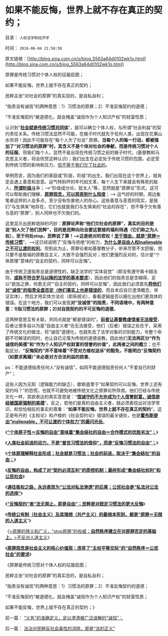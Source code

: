 # 如果不能反悔，世界上就不存在真正的契约；

目录： `人权法学和经济学` 

时间： `2016-06-04 21:50:58` 

原文链接：[http://blog.sina.com.cn/s/blog_5563a64d0102wk1o.html](http://blog.sina.com.cn/s/blog_5563a64d0102wk1o.html)

原罪是传统习惯对个体人权的征服启图；

如果不能反悔，世界上就不存在真正的契约；

民粹主张“对社会的原罪”的真实目的，是自私自利；

“指责没有诚信”的两种意思：1）习惯法的原罪；2）不准反悔契约的道德；

“不准反悔契约”被道德化，就会掩盖“诚信作为个人知识产权”的财富性质；

认识到“[**社会就是传统习惯共同体**](../../../2016/5/28/个体原理解释社会形成；社会就是习惯法；.md)”，就可以确立个体人权，与所谓“社会利益”的契约责任关系。传统习惯法显然不可能，在猴子时代就先于任何人类，出现在花果山水帘洞！因此不可能存在“每个人欠了社会”
原罪。**当每个人的每一行动，都被强加了“对习惯法的原罪”时，其含义不是个体对社会的奉献，而是传统习惯对个人的征服**。但我们每个人，显然不是出现在传统习惯之前的猴子时代，(基督教和马克思主义者，将会欣赏这种认识)；我们出生在必定处于传统习惯的包围，必定受到传统习惯的影响和压力，[但不等于我们欠了社会的](../../../2009/11/5/没有天生的原罪，没有天生的原债.md)。

举例而言，因为我们的家庭或“阶层，阶级”的出生，我们出现在这个世界上，就肯定会遇上善意和恶意。运气特别坏的年代如文革，每个人生下来就会有殊死的敌人，[**所谓阶级斗**](http://blog.sina.com.cn/s/blog_cc521dde0102vx1f.html)争；——>“阶级成分论，犹太人”等，显然就是“原罪论”形式，这可可以帮助我们理解，[**原罪观念，可以邪恶到什么程度**](../../../2009/8/21/道德治国之阶级成分决定利益立场论.md)；——>
运气好的时期，周边象笔者这样的人会多点，至少没有伤害他人的存心。这些善意与恶意的现实，是我们“与生俱来”地存在，它们也就是我们与生俱来的“社会的存在”，但不等于欠有善与恶的“原罪”，别人同样也不欠我们的。

这里显示出民粹诡辩的巧妙：**原罪论声称“他们欠社会的原罪”，真实的目的是说“别人欠了他们民粹”，目的是民粹向社会要这要接的福利待遇（它们称之为人权），至于何处stop，民粹说了算！——>这是绝对的君权！**[**至于理由，就是“原罪＝传统习惯**](../../../2007/9/30/中国人的道德枷锁和个人财富原罪观.md)”，——>这已经说明了“反悔与拒绝”的权力，[**为什么是自由人权inalienable之不可让渡的权利**](../../../2013/8/25/“inalienable，不可让渡的权力”的“敌对意识形态”.md)。但到此为止，原罪论者如基督教分子，听来尽管不太舒服，但只要不是极端的原教旨主义，大致不会强烈反对；他们更强烈反对的，估计是“个体原理”意味的“自主的契约，同样可以反悔”。

由于传统卫道指责总是道德性的，缺乏法学的“实体自觉”（即没有遵守奥卡姆法则，[**或称不符合罗马以降的法学的基本要求**](../../../2010/10/24/罗马法是实体法，中国法是阿拉伯法.md)），因此他们的指责总是含糊得，足以“欲加之罪，何患无词”“自主的契约，同样可以反悔”，因此我们必须首先[**将他们对“诚信”的指责全盘否定（他们事实上也是错误的**](../../../2016/5/25/此诚信非彼诚信，传统文化不是“市场经济”的正能量；.md)，而且本应自已澄清概念，举证实体），然后才用实体方法论（即系统论），看看逻辑是否以细化出他们更具体的错误。在这个地方，我们可以发现**对“没诚信”的指责，不同语境中，有两种意思：1)指习惯法的原罪；2)对自我契约的不可反悔的道德**。

这两种意思互有关联，共同点就是“都是错误的”。[**前者让基督教虔信者无法接受**](../../../2011/10/22/基督教已抛弃了传统原罪观；原罪是征服的借口.md)，后者让很多自以为是“自由主义者”也无法接受，他们（后者）错误之处在于，采用了传统文化的做法，将“诚信”道德化，也就失去了法学对象的识别能力，令整个命题不可解读的同时，也让自已沦落为传统的道德说教。因此他们**无法再区分“作为诚信的美德”和“作为个人知识产权财富的信誉的价值”，此两者之间的概**念；也不能区分，**“反悔契约”并不意味着“不受对方维权追诉”的豁免，不能明白“反悔契约（如要求离婚）”未必是对方合法利益的损害**。

ps：不能道德指责任何人“没有诚信”，如同不能道德指责任何人“不爱自已的财产”；

这些人因为无知（逻辑能力的缺乏），歇斯底里于“如果契约可以反悔，世界上还有契约吗？”的恐慌，也就不可避免地被传统文化之原罪论所俘虏。他们已经与传统文化一样，其欲表达的真实意思是：“[**信诚守约不允许成为个人信誉财富，诚信是经被国家强制的美德**](../../../2016/5/19/不可反悔的契约或“诚信的义务”，称为“奴役，bondage”.md)”。反之，若他们是真的自由主义者，就必须表现出对法学常识，和恰恰相反的事实的尊重：“**如果不能反悔，世界上就不存在真正的契约**”。这正是布丹的《主权论》和卢梭的《社会契约论》错误的最关键处，也是[**霍布斯提出“inalienable，不可让渡的个体权力”的最闪光处**](../../../2013/8/19/什么是inalienable不可让渡的权力？《利维坦》中的《国际歌》.md)。

《[**“个体原子性＝反悔的自由”意味着“集会结社的自由＝合作模式的优胜劣汰”；**](../../../2016/5/26/人类不会彼此无端憎恨，基督徒愚昧地让耶稣白死了！.md)》

《[**人类社会前进的动力，不是“普世习惯法的信仰”，而是“反悔习惯法的自由”；**](../../../2016/5/27/“人权，契约”的原子性，意味着“普世的习惯法”不存在；.md)》

《[**个体原理解释社会形成；社会就是习惯法；社会的前进，取决于“集会结社”的自由；**](../../../2016/5/28/个体原理解释社会形成；社会就是习惯法；.md)》

《[**反悔的自由，构成了对“契约必须互利”的质控机制；最终形成“集会结社权利”和公民社会**](../../../2016/5/29/反悔契约的自由，最终形成“集会结社权利”和公民社会的现实；.md)》

《[**通往极权之路，永远表现为“公法对私法渗透”的后果；**](../../../2016/5/30/公法对私法的渗透vs私法对公法的选择.md)[**公民社会是“私法对公法的选择”**](../../../2016/5/30/公法对私法的渗透vs私法对公法的选择.md)》

《[**“反悔契约”者“法无禁止，即是自由”；民粹是对既定习惯法的更大反悔**](../../../2016/5/31/何为“法无禁止，即是自由”？中国传统有政治，无法治.md)》

《[**传统公有制（社会主义）及其理想（共产主义）的最根本宪则，都是“原罪＝无限的人道主义**](../../../2016/6/1/原罪不是宗教特有的概念，原罪之善恶的分界.md)”》

《[>原罪的狭义和广义，“stop原罪”的权威；**自然秩序建立在对原罪否定的基础上，**>不反对人道主义](../../../2016/6/2/原罪的狭义和广义，自然秩序否定原罪，但不反对人道主义.md)》

《[**原罪观念是社会主义的核心价值观；违背了“主权平等交际”的“自然秩序＝公民社会”的要求**](../../../2016/6/3/原罪是社会主义的核心价值观，不符合自然秩序的逻辑要求.md)》

《原罪是传统习惯对个体人权的征服启图；

民粹主张“对社会的原罪”的真实目的，是自私自利；

“指责没有诚信”的两种意思：1）习惯法的原罪；2）不准反悔契约的道德；

“不准反悔契约”被道德化，就会掩盖“诚信作为个人知识产权”的财富性质；

如果不能反悔，世界上就不存在真正的契约；》

前一篇： [“义务”的准确定义，足以澄清被广泛误解的“诚信”；](../../../2016/6/5/“义务”的准确定义，足以澄清被广泛误解的“诚信”；.md)

后一篇： [法治对民粹反社会毒性的消除，即是“法的正义”](../../../2016/6/1/法治对民粹反社会毒性的消除，即是“法的正义”.md)

